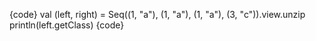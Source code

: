 {code} 
val (left, right) = Seq((1, "a"), (1, "a"), (1, "a"), (3, "c")).view.unzip
println(left.getClass)
{code} 

